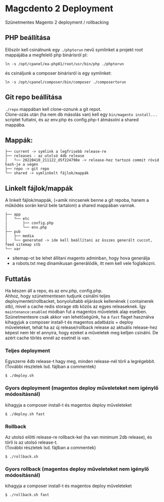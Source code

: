 # Magcdento 2 Deployment

Szünetmentes Magento 2 deployment / rollbacking

## PHP beállítása

Először kell csinálnunk egy `./phptorun` nevű symlinket a projekt root mappájába a megfelelő php binárisról pl:

```
ln -s /opt/cpanel/ea-php81/root/usr/bin/php ./phptorun
```

és csináljunk a composer binárisról is egy symlinket:

```
ln -s /opt/cpanel/composer/bin/composer ./composertorun
```

## Git repo beállítása

`./repo` mappában kell clone-oznunk a git repot.  
Clone-ozás után (ha nem db másolás van) kell egy `bin/magento install...` scriptet futtatni, és az env.php és
config.php-t átmásolni a shared mappába.

## Mappák:

```
├── current -> symlink a legfrisebb release-re
├── releases - az utolsó 4db release
│   └── 20220410_211122_d5f224798e -> release-hez tartozó commit rövid hash-je a végén
├── repo -> git repo
└── shared -> symlinkelt fájlok/mappák 
```

## Linkelt fájlok/mappák

A linkelt fájlok/mappák, (=amik nincsenek benne a git repoba, hanem a működés során kerül bele tartalom) a shared
mappában vannak.

```
├── app
│   └── etc
|       ├── config.php
│       └── env.php
├── pub
│   ├── media
│   └── generated -> ide kell beállítani az összes generált cuccot, feed sitemap stb
└── var
```

- sitemap-ot be lehet állítani magento adminban, hogy hova generálja
- a robots.txt meg dinamikusan generálódik, itt nem kell vele foglalkozni.

## Futtatás

Ha készen áll a repo, és az env.php, config.php.  
Ahhoz, hogy szünetmentesen tudjunk csinálni teljes deploymentet/rollbacket, bonyolultabb eljárások kellenének (
containerek stb), mivel a cache redis storage stb közös az egyes releaseknek. Így `maintenance:enabled` módban fut a
magentos műveletek alap esetben.  
Szünetmentesre csak akkor van lehetőségünk, ha a  `fast` flaget használva kihagyjuk a composer install-t és magentos
adatbázis + deploy műveleteket, tehát ha az új release/rollback release az aktuális release-hez képest nem tér el
annyira, hogy ezeket a műveletek meg kelljen csinálni. De azért cache törlés ennél az esetnél is van.

### Teljes deployment

Egyszerre 4db release-t hagy meg, minden release-nél törli a legrégebbit.  
(További részletek lsd. fájlban a commentek)

```
$ ./deploy.sh 
```

### Gyors deployment (magentos deploy műveleteket nem igénylő módosításnál)

kihagyja a composer install-t és magentos deploy műveleteket

```
$ ./deploy.sh fast
```

### Rollback

Az utolsó előtti release-re rollback-kel (ha van minimum 2db release), és törli is az utolsó release-t.  
(További részletek lsd. fájlban a commentek)

```
$ ./rollback.sh 
```

### Gyors rollback (magentos deploy műveleteket nem igénylő módosításnál)

kihagyja a composer install-t és magentos deploy műveleteket

```
$ ./rollback.sh fast
```

